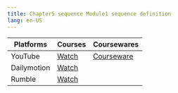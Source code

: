 ```yaml
---
title: Chapter5 sequence Module1 sequence definition
lang: en-US
---
```


| Platforms   | Courses                                                                                      | Coursewares                                                       |
|-------------|----------------------------------------------------------------------------------------------|-------------------------------------------------------------------|
| YouTube     | [Watch](https://www.youtube.com/watch?v=qzTFCMGohoM&list=PLm0MFkgiW1JgKq1kku2WxmrElFbDl7p_s) | [Courseware](../../public/math/Core%20courses/pdf/Courseware.pdf) |
| Dailymotion | [Watch](https://www.dailymotion.com/video/x9glvry?playlist=x9h6d2)                           |                                                                   |
| Rumble      | [Watch](https://rumble.com/v6s95bz-19-chapter5-sequence-module1-sequence-definition.html)                                    |                                                                   |

